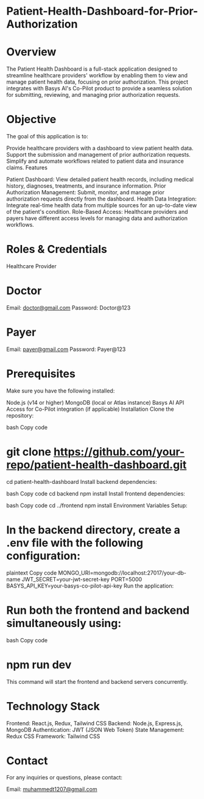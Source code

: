 # Patient-Health-Dashboard-for-Prior-Authorization

# Overview
The Patient Health Dashboard is a full-stack application designed to streamline healthcare providers' workflow by enabling them to view and manage patient health data, focusing on prior authorization. This project integrates with Basys AI's Co-Pilot product to provide a seamless solution for submitting, reviewing, and managing prior authorization requests.

# Objective
The goal of this application is to:

Provide healthcare providers with a dashboard to view patient health data.
Support the submission and management of prior authorization requests.
Simplify and automate workflows related to patient data and insurance claims.
Features

Patient Dashboard: View detailed patient health records, including medical history, diagnoses, treatments, and insurance information.
Prior Authorization Management: Submit, monitor, and manage prior authorization requests directly from the dashboard.
Health Data Integration: Integrate real-time health data from multiple sources for an up-to-date view of the patient's condition.
Role-Based Access: Healthcare providers and payers have different access levels for managing data and authorization workflows.

# Roles & Credentials

Healthcare Provider 
# Doctor
Email: doctor@gmail.com
Password: Doctor@123

# Payer

Email: payer@gmail.com
Password: Payer@123

# Prerequisites
Make sure you have the following installed:

Node.js (v14 or higher)
MongoDB (local or Atlas instance)
Basys AI API Access for Co-Pilot integration (if applicable)
Installation
Clone the repository:

bash
Copy code
# git clone https://github.com/your-repo/patient-health-dashboard.git
cd patient-health-dashboard
Install backend dependencies:

bash
Copy code
cd backend
npm install
Install frontend dependencies:

bash
Copy code
cd ../frontend
npm install
Environment Variables Setup:

# In the backend directory, create a .env file with the following configuration:

plaintext
Copy code
MONGO_URI=mongodb://localhost:27017/your-db-name
JWT_SECRET=your-jwt-secret-key
PORT=5000
BASYS_API_KEY=your-basys-co-pilot-api-key
Run the application:

# Run both the frontend and backend simultaneously using:
bash
Copy code
# npm run dev
This command will start the frontend and backend servers concurrently.


# Technology Stack
Frontend: React.js, Redux, Tailwind CSS
Backend: Node.js, Express.js, MongoDB
Authentication: JWT (JSON Web Token)
State Management: Redux
CSS Framework: Tailwind CSS

# Contact
For any inquiries or questions, please contact:

Email: muhammedt1207@gmail.com
#
